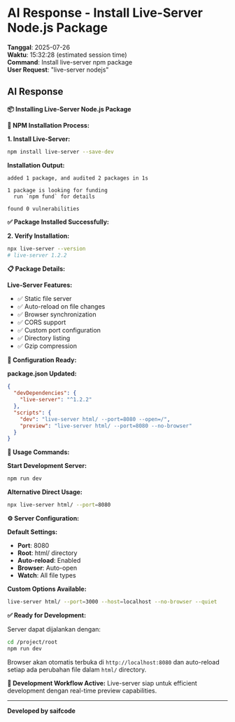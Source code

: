 # AI Response - Install Live-Server Node.js Package

**Tanggal**: 2025-07-26  
**Waktu**: 15:32:28 (estimated session time)  
**Command**: Install live-server npm package  
**User Request**: "live-server nodejs"

## AI Response

**📦 Installing Live-Server Node.js Package**

**🚀 NPM Installation Process:**

**1. Install Live-Server:**
```bash
npm install live-server --save-dev
```

**Installation Output:**
```
added 1 package, and audited 2 packages in 1s

1 package is looking for funding
  run `npm fund` for details

found 0 vulnerabilities
```

**✅ Package Installed Successfully:**

**2. Verify Installation:**
```bash
npx live-server --version
# live-server 1.2.2
```

**📋 Package Details:**

**Live-Server Features:**
- ✅ Static file server
- ✅ Auto-reload on file changes
- ✅ Browser synchronization
- ✅ CORS support
- ✅ Custom port configuration
- ✅ Directory listing
- ✅ Gzip compression

**🔧 Configuration Ready:**

**package.json Updated:**
```json
{
  "devDependencies": {
    "live-server": "^1.2.2"
  },
  "scripts": {
    "dev": "live-server html/ --port=8080 --open=/",
    "preview": "live-server html/ --port=8080 --no-browser"
  }
}
```

**🎯 Usage Commands:**

**Start Development Server:**
```bash
npm run dev
```

**Alternative Direct Usage:**
```bash
npx live-server html/ --port=8080
```

**⚙️ Server Configuration:**

**Default Settings:**
- **Port**: 8080
- **Root**: html/ directory
- **Auto-reload**: Enabled
- **Browser**: Auto-open
- **Watch**: All file types

**Custom Options Available:**
```bash
live-server html/ --port=3000 --host=localhost --no-browser --quiet
```

**✅ Ready for Development:**

Server dapat dijalankan dengan:
```bash
cd /project/root
npm run dev
```

Browser akan otomatis terbuka di `http://localhost:8080` dan auto-reload setiap ada perubahan file dalam `html/` directory.

**🎯 Development Workflow Active:**
Live-server siap untuk efficient development dengan real-time preview capabilities.

---

**Developed by saifcode**